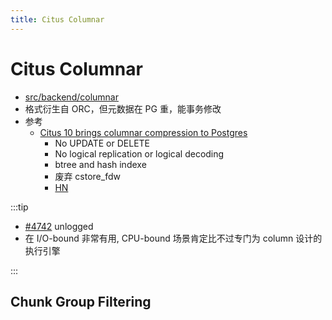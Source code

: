 ```yaml
---
title: Citus Columnar
---
```


# Citus Columnar

- [src/backend/columnar](https://github.com/citusdata/citus/tree/master/src/backend/columnar)
- 格式衍生自 ORC，但元数据在 PG 重，能事务修改
- 参考
  - [Citus 10 brings columnar compression to Postgres](https://www.citusdata.com/blog/2021/03/06/citus-10-columnar-compression-for-postgres/)
    - No UPDATE or DELETE
    - No logical replication or logical decoding
    - btree and hash indexe
    - 废弃 cstore_fdw
    - [HN](https://news.ycombinator.com/item?id=26369305)

:::tip

- [#4742](https://github.com/citusdata/citus/issues/4742) unlogged
- 在 I/O-bound 非常有用, CPU-bound 场景肯定比不过专门为 column 设计的执行引擎

:::

## Chunk Group Filtering
